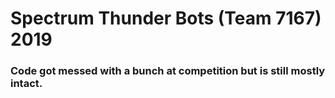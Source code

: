 # Spectrum Thunder Bots (Team 7167) 2019

### Code got messed with a bunch at competition but is still mostly intact.
